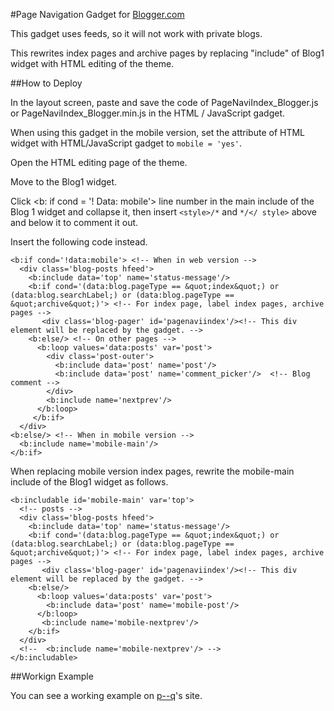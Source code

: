 #Page Navigation Gadget for [Blogger.com](https://www.blogger.com/about/?r=1-null_user)

This gadget uses feeds, so it will not work with private blogs.

This rewrites index pages and archive pages by replacing "include" of Blog1 widget with HTML editing of the theme.

##How to Deploy

In the layout screen, paste and save the code of PageNaviIndex_Blogger.js or PageNaviIndex_Blogger.min.js in the HTML / JavaScript gadget.

When using this gadget in the mobile version, set the attribute of HTML widget with HTML/JavaScript gadget to `mobile = 'yes'`.

Open the HTML editing page of the theme.

Move to the Blog1 widget.

Click <b: if cond = '! Data: mobile'> line number in the main include of the Blog 1 widget and collapse it, then insert `<style>/*` and `*/</ style>` above and below it to comment it out.

Insert the following code instead.

```
<b:if cond='!data:mobile'> <!-- When in web version -->
  <div class='blog-posts hfeed'>
    <b:include data='top' name='status-message'/>
    <b:if cond='(data:blog.pageType == &quot;index&quot;) or (data:blog.searchLabel;) or (data:blog.pageType == &quot;archive&quot;)'> <!-- For index page, label index pages, archive pages -->
       <div class='blog-pager' id='pagenaviindex'/><!-- This div element will be replaced by the gadget. -->
    <b:else/> <!-- On other pages -->
      <b:loop values='data:posts' var='post'>
        <div class='post-outer'>
          <b:include data='post' name='post'/>
          <b:include data='post' name='comment_picker'/>  <!-- Blog comment -->
        </div>
        <b:include name='nextprev'/>
      </b:loop>
     </b:if>
  </div>
<b:else/> <!-- When in mobile version -->
  <b:include name='mobile-main'/>
</b:if>
```

When replacing mobile version index pages, rewrite the mobile-main include of the Blog1 widget as follows.


```
<b:includable id='mobile-main' var='top'>
  <!-- posts -->
  <div class='blog-posts hfeed'>
    <b:include data='top' name='status-message'/>
    <b:if cond='(data:blog.pageType == &quot;index&quot;) or (data:blog.searchLabel;) or (data:blog.pageType == &quot;archive&quot;)'> <!-- For index page, label index pages, archive pages -->
       <div class='blog-pager' id='pagenaviindex'/><!-- This div element will be replaced by the gadget. -->
    <b:else/>
      <b:loop values='data:posts' var='post'>
        <b:include data='post' name='mobile-post'/>
      </b:loop>
       <b:include name='mobile-nextprev'/>
    </b:if>
  </div>
  <!--  <b:include name='mobile-nextprev'/> -->
</b:includable>
```
##Workign Example

You can see a working example on [p--q](https://p--q.blogspot.jp/)'s site.
